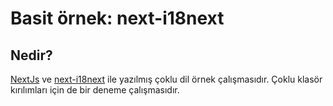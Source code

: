 # Basit örnek: next-i18next

## Nedir?

[NextJs](https://github.com/zeit/next.js) ve [next-i18next](https://github.com/isaachinman/next-i18next) ile yazılmış çoklu dil örnek çalışmasıdır. Çoklu klasör kırılımları için de bir deneme çalışmasıdır.
